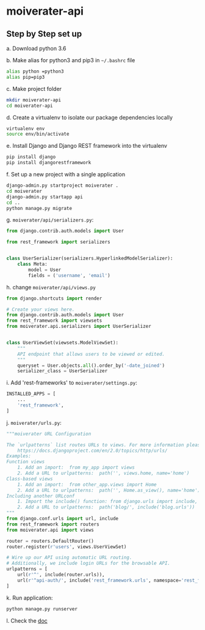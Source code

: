 # moiverater-api

## Step by Step set up

a. Download python 3.6

b. Make alias for python3 and pip3 in `~/.bashrc` file
```bash
alias python =python3
alias pip=pip3
```

c. Make project folder
```bash
mkdir moiverater-api
cd moiverater-api
```

d. Create a virtualenv to isolate our package dependencies locally
```bash
virtualenv env
source env/bin/activate
```

e. Install Django and Django REST framework into the virtualenv
```bash
pip install django
pip install djangorestframework
```

f. Set up a new project with a single application
```bash
django-admin.py startproject moiverater .
cd moiverater
django-admin.py startapp api
cd ..
python manage.py migrate
```

g. `moiverater/api/serializers.py`:
```python
from django.contrib.auth.models import User

from rest_framework import serializers


class UserSerializer(serializers.HyperlinkedModelSerializer):
    class Meta:
        model = User
        fields = ('username', 'email')

```

h. change `moiverater/api/views.py`
```python
from django.shortcuts import render

# Create your views here.
from django.contrib.auth.models import User
from rest_framework import viewsets
from moiverater.api.serializers import UserSerializer


class UserViewSet(viewsets.ModelViewSet):
    """
    API endpoint that allows users to be viewed or edited.
    """
    queryset = User.objects.all().order_by('-date_joined')
    serializer_class = UserSerializer

```

i. Add 'rest-frameworks' to `moiverater/settings.py`:
```python
INSTALLED_APPS = [
    ...
    'rest_framework',
]
```

j. `moiverater/urls.py`:
```python
"""moiverater URL Configuration

The `urlpatterns` list routes URLs to views. For more information please see:
    https://docs.djangoproject.com/en/2.0/topics/http/urls/
Examples:
Function views
    1. Add an import:  from my_app import views
    2. Add a URL to urlpatterns:  path('', views.home, name='home')
Class-based views
    1. Add an import:  from other_app.views import Home
    2. Add a URL to urlpatterns:  path('', Home.as_view(), name='home')
Including another URLconf
    1. Import the include() function: from django.urls import include, path
    2. Add a URL to urlpatterns:  path('blog/', include('blog.urls'))
"""
from django.conf.urls import url, include
from rest_framework import routers
from moiverater.api import views

router = routers.DefaultRouter()
router.register(r'users', views.UserViewSet)

# Wire up our API using automatic URL routing.
# Additionally, we include login URLs for the browsable API.
urlpatterns = [
    url(r'^', include(router.urls)),
    url(r'^api-auth/', include('rest_framework.urls', namespace='rest_framework'))
]

```

k. Run application:
```bash
python manage.py runserver
```

l. Check the [doc](http://www.django-rest-framework.org/tutorial/quickstart/)